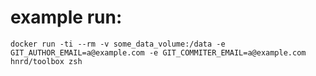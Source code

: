 # example run:

    docker run -ti --rm -v some_data_volume:/data -e GIT_AUTHOR_EMAIL=a@example.com -e GIT_COMMITER_EMAIL=a@example.com hnrd/toolbox zsh
